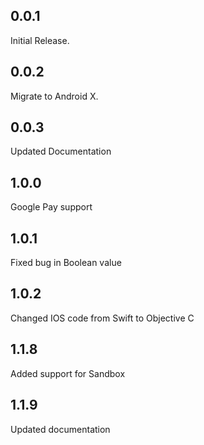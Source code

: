 ## 0.0.1

Initial Release.

## 0.0.2
Migrate to Android X.

## 0.0.3
Updated Documentation

## 1.0.0
Google Pay support


## 1.0.1
Fixed bug in Boolean value 

## 1.0.2
Changed IOS code from Swift to Objective C


## 1.1.8
Added support for Sandbox


## 1.1.9
Updated documentation
